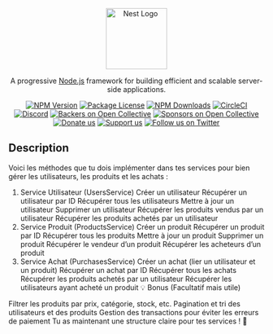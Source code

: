 <p align="center">
  <a href="http://nestjs.com/" target="blank"><img src="https://nestjs.com/img/logo-small.svg" width="120" alt="Nest Logo" /></a>
</p>

[circleci-image]: https://img.shields.io/circleci/build/github/nestjs/nest/master?token=abc123def456
[circleci-url]: https://circleci.com/gh/nestjs/nest

  <p align="center">A progressive <a href="http://nodejs.org" target="_blank">Node.js</a> framework for building efficient and scalable server-side applications.</p>
    <p align="center">
<a href="https://www.npmjs.com/~nestjscore" target="_blank"><img src="https://img.shields.io/npm/v/@nestjs/core.svg" alt="NPM Version" /></a>
<a href="https://www.npmjs.com/~nestjscore" target="_blank"><img src="https://img.shields.io/npm/l/@nestjs/core.svg" alt="Package License" /></a>
<a href="https://www.npmjs.com/~nestjscore" target="_blank"><img src="https://img.shields.io/npm/dm/@nestjs/common.svg" alt="NPM Downloads" /></a>
<a href="https://circleci.com/gh/nestjs/nest" target="_blank"><img src="https://img.shields.io/circleci/build/github/nestjs/nest/master" alt="CircleCI" /></a>
<a href="https://discord.gg/G7Qnnhy" target="_blank"><img src="https://img.shields.io/badge/discord-online-brightgreen.svg" alt="Discord"/></a>
<a href="https://opencollective.com/nest#backer" target="_blank"><img src="https://opencollective.com/nest/backers/badge.svg" alt="Backers on Open Collective" /></a>
<a href="https://opencollective.com/nest#sponsor" target="_blank"><img src="https://opencollective.com/nest/sponsors/badge.svg" alt="Sponsors on Open Collective" /></a>
  <a href="https://paypal.me/kamilmysliwiec" target="_blank"><img src="https://img.shields.io/badge/Donate-PayPal-ff3f59.svg" alt="Donate us"/></a>
    <a href="https://opencollective.com/nest#sponsor"  target="_blank"><img src="https://img.shields.io/badge/Support%20us-Open%20Collective-41B883.svg" alt="Support us"></a>
  <a href="https://twitter.com/nestframework" target="_blank"><img src="https://img.shields.io/twitter/follow/nestframework.svg?style=social&label=Follow" alt="Follow us on Twitter"></a>
</p>
  <!--[![Backers on Open Collective](https://opencollective.com/nest/backers/badge.svg)](https://opencollective.com/nest#backer)
  [![Sponsors on Open Collective](https://opencollective.com/nest/sponsors/badge.svg)](https://opencollective.com/nest#sponsor)-->

## Description

Voici les méthodes que tu dois implémenter dans tes services pour bien gérer les utilisateurs, les produits et les achats :

1. Service Utilisateur (UsersService)
Créer un utilisateur
Récupérer un utilisateur par ID
Récupérer tous les utilisateurs
Mettre à jour un utilisateur
Supprimer un utilisateur
Récupérer les produits vendus par un utilisateur
Récupérer les produits achetés par un utilisateur
2. Service Produit (ProductsService)
Créer un produit
Récupérer un produit par ID
Récupérer tous les produits
Mettre à jour un produit
Supprimer un produit
Récupérer le vendeur d’un produit
Récupérer les acheteurs d’un produit
3. Service Achat (PurchasesService)
Créer un achat (lier un utilisateur et un produit)
Récupérer un achat par ID
Récupérer tous les achats
Récupérer les produits achetés par un utilisateur
Récupérer les utilisateurs ayant acheté un produit
💡 Bonus (Facultatif mais utile)

Filtrer les produits par prix, catégorie, stock, etc.
Pagination et tri des utilisateurs et des produits
Gestion des transactions pour éviter les erreurs de paiement
Tu as maintenant une structure claire pour tes services ! 🚀

